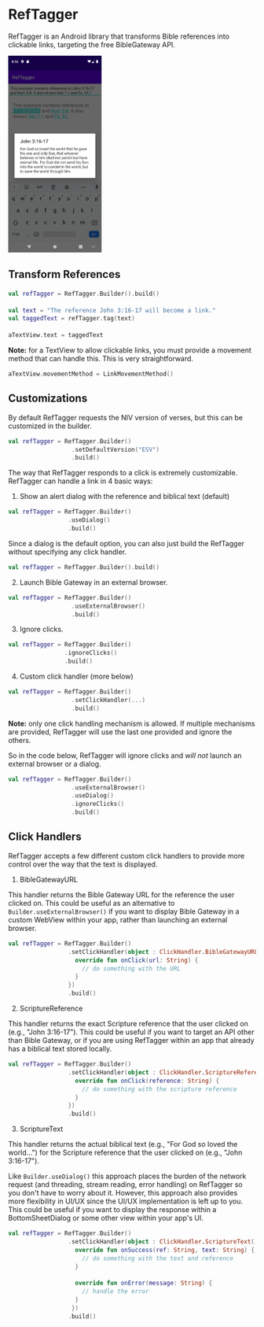 # RefTagger
RefTagger is an Android library that transforms Bible references into clickable links, targeting the free BibleGateway API.

<img src="reftagger_screenshot.png" width="190" height="400" />

## Transform References

```kotlin
val refTagger = RefTagger.Builder().build()

val text = "The reference John 3:16-17 will become a link."
val taggedText = refTagger.tag(text)

aTextView.text = taggedText
```

**Note:** for a TextView to allow clickable links, you must provide a movement method that can handle this. This is very straightforward.

```kotlin
aTextView.movementMethod = LinkMovementMethod()
```

## Customizations
By default RefTagger requests the NIV version of verses, but this can be customized in the builder.

```kotlin
val refTagger = RefTagger.Builder()
                  .setDefaultVersion("ESV")
                  .build()
```

The way that RefTagger responds to a click is extremely customizable. RefTagger can handle a link in 4 basic ways:

 1. Show an alert dialog with the reference and biblical text (default)
 ```kotlin
val refTagger = RefTagger.Builder()
                  .useDialog()
                  .build()
```
Since a dialog is the default option, you can also just build the RefTagger without specifying any click handler.
 ```kotlin
val refTagger = RefTagger.Builder().build()
```
 2. Launch Bible Gateway in an external browser.
```kotlin
val refTagger = RefTagger.Builder()
                  .useExternalBrowser()
                  .build()
```
 3. Ignore clicks.
  ```kotlin
val refTagger = RefTagger.Builder()
                  .ignoreClicks()
                  .build()
```
 4. Custom click handler (more below)

```kotlin
val refTagger = RefTagger.Builder()
                  .setClickHandler(...)
                  .build()
```

**Note:** only one click handling mechanism is allowed. If multiple mechanisms are provided, RefTagger will use the last one provided and ignore the others.

So in the code below, RefTagger will ignore clicks and *will not* launch an external browser or a dialog.

```kotlin
val refTagger = RefTagger.Builder()
                  .useExternalBrowser()
                  .useDialog()
                  .ignoreClicks()
                  .build()
```

## Click Handlers
RefTagger accepts a few different custom click handlers to provide more control over the way that the text is displayed.

 1. BibleGatewayURL
 
This handler returns the Bible Gateway URL for the reference the user clicked on. This could be useful as an alternative to `Builder.useExternalBrowser()` if you want to display Bible Gateway in a custom WebView within your app, rather than launching an external browser.
 ```kotlin
val refTagger = RefTagger.Builder()
                  .setClickHandler(object : ClickHandler.BibleGatewayURL() {
                    override fun onClick(url: String) {
                      // do something with the URL
                    }
                  })
                  .build()
```
 2. ScriptureReference
 
This handler returns the exact Scripture reference that the user clicked on (e.g., "John 3:16-17"). This could be useful if you want to target an API other than Bible Gateway, or if you are using RefTagger within an app that already has a biblical text stored locally.
 ```kotlin
val refTagger = RefTagger.Builder()
                  .setClickHandler(object : ClickHandler.ScriptureReference() {
                    override fun onClick(reference: String) {
                      // do something with the scripture reference
                    }
                  })
                  .build()
```
 3. ScriptureText
 
 This handler returns the actual biblical text (e.g., "For God so loved the world...") for the Scripture reference that the user clicked on (e.g., "John 3:16-17").
 
 Like `Builder.useDialog()` this approach places the burden of the network request (and threading, stream reading, error handling) on RefTagger so you don't have to worry about it. However, this approach also provides more flexibility in UI/UX since the UI/UX implementation is left up to you. This could be useful if you want to display the response within a BottomSheetDialog or some other view within your app's UI.
 
 ```kotlin
val refTagger = RefTagger.Builder()
                  .setClickHandler(object : ClickHandler.ScriptureText() {
                    override fun onSuccess(ref: String, text: String) {
                      // do something with the text and reference
                    }

                    override fun onError(message: String) {
                      // handle the error
                    }
                   })
                  .build()
```

